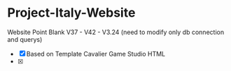 # Project-Italy-Website

Website Point Blank V37 - V42 - V3.24 (need to modify only db connection and querys)

-[X] Based on Template Cavalier Game Studio HTML
-[X] 


